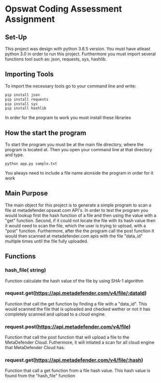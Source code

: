 # Opswat Coding Assessment Assignment

## Set-Up

This project was design with python 3.8.5 version. You must have atleast python 3.0 in order to run this project. Furthermore you must import several functions tool such as: json, requests, sys, hashlib.

## Importing Tools

To import the necessary tools go to your command line and write:

```bash
pip install json
pip install requests
pip install sys
pip install hashlib
```

In order for the program to work you must install these libraries

## How the start the program

To start the program you must be at the main file directory, where the program is located at. Then you open your command line at that directory and type.

```bash
python app.py sample.txt
```
You always need to include a file name alonside the program in order for it work 

## Main Purpose

The main object for this project is to generate a simple program to scan a file at metadefender.opswat.com API's. In order to test the program you would lookup first the hash function of a file and then using the value with a "get" function. Second, if it could not locate the file with its hash value then it would need to scan the file, which the user is trying to upload, with a "post" function. Furthermore, after the the program call the post function it would then scanned at metadefender.com apis with the file "data_id" multiple times until the file fully uploaded.


## Functions

### hash_file( string<filename>)

Function calculate the hash value of the file by using SHA-1 algorithm

### request.get(https://api.metadefender.com/v4/file/:dataId)

Function that call the get function by finding a file with a "data_id". This would scanned the file that is uploaded and checked wether or not it has completely scanned and upload to a cloud engine.

### request.post(https://api.metadefender.com/v4/file)

Function that call the post function that will upload a file to the MetaDefender Cloud. Futhermore, it will intiated a scan for all cloud engine that MetaDefender Cloud has.

### request.get(https://api.metadefender.com/v4/file/:hash)

Function that call a get function from a file hash value. This hash value is found from the "hash_file" function
